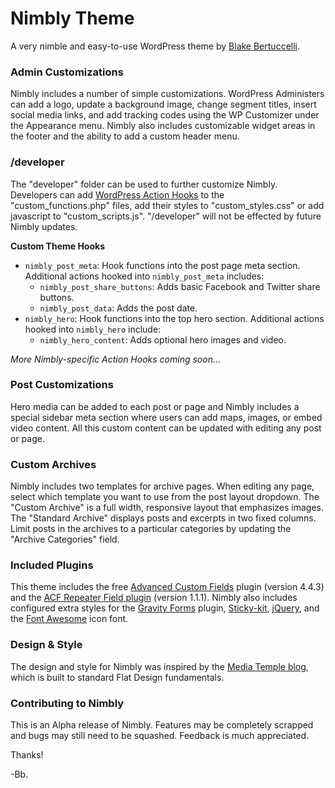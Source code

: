 # Nimbly Theme
A very nimble and easy-to-use WordPress theme by [Blake Bertuccelli].

### Admin Customizations
Nimbly includes a number of simple customizations. WordPress Administers can add a logo, update a background image, change segment titles, insert social media links, and add tracking codes using the WP Customizer under the Appearance menu. Nimbly also includes customizable widget areas in the footer and the ability to add a custom header menu.

### /developer
The "developer" folder can be used to further customize Nimbly. Developers can add [WordPress Action Hooks] to the "custom_functions.php" files, add their styles to "custom_styles.css" or add javascript to "custom_scripts.js". "/developer" will not be effected by future Nimbly updates.

**Custom Theme Hooks**
* `nimbly_post_meta`: Hook functions into the post page meta section. Additional actions hooked into `nimbly_post_meta` includes:
  * `nimbly_post_share_buttons`: Adds basic Facebook and Twitter share buttons.
  * `nimbly_post_data`: Adds the post date.
* `nimbly_hero`: Hook functions into the top hero section. Additional actions hooked into `nimbly_hero` include:
  * `nimbly_hero_content`: Adds optional hero images and video.

*More Nimbly-specific Action Hooks coming soon...*

### Post Customizations
Hero media can be added to each post or page and Nimbly includes a special sidebar meta section where users can add maps, images, or embed video content. All this custom content can be updated with editing any post or page.

### Custom Archives
Nimbly includes two templates for archive pages. When editing any page, select which template you want to use from the post layout dropdown. The "Custom Archive" is a full width, responsive layout that emphasizes images. The "Standard Archive" displays posts and excerpts in two fixed columns. Limit posts in the archives to a particular categories by updating the "Archive Categories" field. 

### Included Plugins
This theme includes the free [Advanced Custom Fields] plugin (version 4.4.3) and the [ACF Repeater Field plugin] (version 1.1.1). Nimbly also includes configured extra styles for the [Gravity Forms] plugin, [Sticky-kit], [jQuery], and the [Font Awesome] icon font.

### Design & Style
The design and style for Nimbly was inspired by the [Media Temple blog], which is built to standard Flat Design fundamentals.  

### Contributing to Nimbly
This is an Alpha release of Nimbly. Features may be completely scrapped and bugs may still need to be squashed. Feedback is much appreciated.

Thanks!

-Bb.

[WordPress Action Hooks]:https://codex.wordpress.org/Theme_Development#Plugin_API_Hooks
[Blake Bertuccelli]:https://www.linkedin.com/in/blakebertuccelli
[Advanced Custom Fields]:https://github.com/elliotcondon/acf
[ACF Repeater Field plugin]:http://www.advancedcustomfields.com/resources/repeater/y87rzmvcd82Ta6JK
[Gravity Forms]:http://www.gravityforms.com/
[Sticky-kit]:https://github.com/leafo/sticky-kit
[jQuery]:https://github.com/jquery
[Snazzy Maps]:https://snazzymaps.com/
[Font Awesome]:https://fortawesome.github.io/Font-Awesome/
[collection of custom controls]:https://github.com/paulund/wordpress-theme-customizer-custom-controls
[Media Temple blog]:http://mediatemple.com/blog
[collection of customizer controls]:https://github.com/paulund/wordpress-theme-customizer-custom-controls
